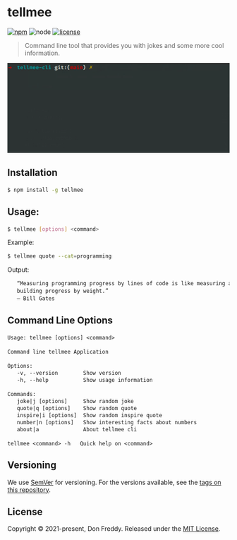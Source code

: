 # tellmee

[![npm](https://img.shields.io/npm/v/tellmee.svg)](https://www.npmjs.com/package/tellmee)
![node](http://img.shields.io/node/v/tellmee.svg)
[![license](https://img.shields.io/npm/l/tellmee.svg)](https://github.com/Donfreddy/tellmee/blob/main/LICENSE)

> Command line tool that provides you with jokes and some more cool information.

![tellmee](demo.gif)

## Installation

```sh
$ npm install -g tellmee
```

## Usage:

```bash
$ tellmee [options] <command>
```

Example:

```bash
$ tellmee quote --cat=programming
```

Output:

```bash
   “Measuring programming progress by lines of code is like measuring aircraft
   building progress by weight.”
   ― Bill Gates
```

## Command Line Options

    Usage: tellmee [options] <command>

    Command line tellmee Application

    Options:
       -v, --version        Show version
       -h, --help           Show usage information

    Commands:
       joke|j [options]     Show random joke
       quote|q [options]    Show random quote
       inspire|i [options]  Show random inspire quote
       number|n [options]   Show interesting facts about numbers
       about|a              About tellmee cli

    tellmee <command> -h   Quick help on <command>

## Versioning

We use [SemVer](http://semver.org/) for versioning. For the versions available, see the [tags on this repository](https://github.com/Donfreddy/tellmee/tags).

## License

Copyright © 2021-present, Don Freddy. Released under the [MIT License](LICENSE).
